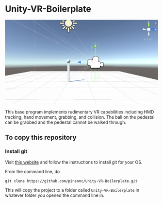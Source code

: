 # Unity-VR-Boilerplate
![](VR_boiler.PNG)

This base program implements rudimentary VR capabilities including HMD tracking, hand movement, grabbing, and collision. The ball on the pedestal can be grabbed and the pedestal cannot be walked through.

## To copy this repository
### Install git
Visit [this website](https://git-scm.com/book/en/v2/Getting-Started-Installing-Git) and follow the instructions to install git for your OS.

From the command line, do
```git
git clone https://github.com/pinsonc/Unity-VR-Boilerplate.git
```
This will copy the project to a folder called `Unity-VR-Boilerplate` in whatever folder you opened the command line in.
